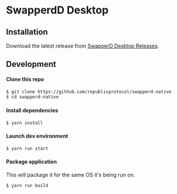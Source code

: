 # SwapperdD Desktop

## Installation

Download the latest release from [SwapperD Desktop Releases](https://github.com/renproject/swapperd-desktop/releases).

## Development

#### Clone this repo

```bash
$ git clone https://github.com/republicprotocol/swapperd-native
$ cd swapperd-native
```

#### Install dependencies

```bash
$ yarn install
```

#### Launch dev environment

```bash
$ yarn run start
```

#### Package application

This will package it for the same OS it's being run on.

```bash
$ yarn run build
```
